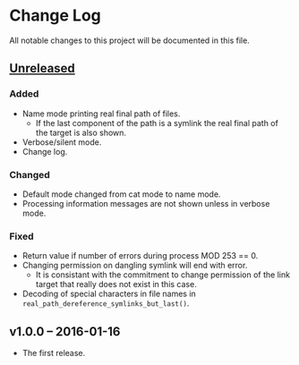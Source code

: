 # Change Log

All notable changes to this project will be documented in this file.


## [Unreleased]

### Added
- Name mode printing real final path of files.
  * If the last component of the path is a symlink the real final path of the
    target is also shown.
- Verbose/silent mode.
- Change log.

### Changed
- Default mode changed from cat mode to name mode.
- Processing information messages are not shown unless in verbose mode.

### Fixed
- Return value if number of errors during process MOD 253 == 0.
- Changing permission on dangling symlink will end with error.
  * It is consistant with the commitment to change permission of the link target 
    that really does not exist in this case.
- Decoding of special characters in file names in 
  `real_path_dereference_symlinks_but_last()`.


## v1.0.0 – 2016-01-16
- The first release.

[Unreleased]: https://github.com/michal-ruzicka/chfile/compare/v1.0.0...develop



<!--
  vim:textwidth=80:expandtab:tabstop=4:shiftwidth=4:fileencodings=utf8:spelllang=en
-->
